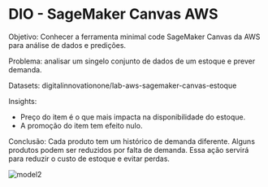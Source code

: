 # DIO - SageMaker Canvas AWS

Objetivo: Conhecer a ferramenta minimal code SageMaker Canvas da AWS para análise de dados e predições.

Problema: analisar um singelo conjunto de dados de um estoque e prever demanda.

Datasets: digitalinnovationone/lab-aws-sagemaker-canvas-estoque

Insights:
- Preço do item é o que mais impacta na disponibilidade do estoque.
- A promoção do item tem efeito nulo.

Conclusão: 
Cada produto tem um histórico de demanda diferente. Alguns produtos podem ser reduzidos por falta de demanda. Essa ação servirá para reduzir o custo de estoque e evitar perdas. 


![model2](https://github.com/user-attachments/assets/4cabd88b-3534-434e-b328-5e7896b00bb2)
